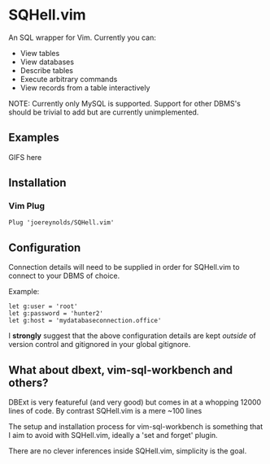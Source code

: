 # SQHell.vim

An SQL wrapper for Vim.
Currently you can:

- View tables
- View databases
- Describe tables
- Execute arbitrary commands
- View records from a table interactively

NOTE: Currently only MySQL is supported. Support for other DBMS's should be trivial to add but are currently unimplemented.

## Examples

GIFS here

## Installation


### Vim Plug

```
Plug 'joereynolds/SQHell.vim'
```

## Configuration

Connection details will need to be supplied in order for SQHell.vim to connect
to your DBMS of choice.

Example:

```
let g:user = 'root'
let g:password = 'hunter2'
let g:host = 'mydatabaseconnection.office'
```

I **strongly** suggest that the above configuration details are kept *outside*
of version control and gitignored in your global gitignore.

## What about dbext, vim-sql-workbench and others?

DBExt is very featureful (and very good) but comes in at a whopping 12000 lines
of code. By contrast SQHell.vim is a mere ~100 lines

The setup and installation process for vim-sql-workbench is something that I
aim to avoid with SQHell.vim, ideally a 'set and forget' plugin.

There are no clever inferences inside SQHell.vim, simplicity is the goal.
